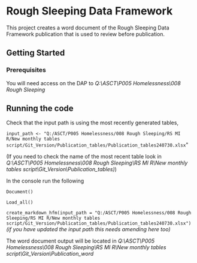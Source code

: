 # Rough Sleeping Data Framework

This project creates a word document of the Rough Sleeping Data Framework publication that is used to review before publication.

## Getting Started

### Prerequisites

You will need access on the DAP to *Q:\\ASCT\\P005 Homelessness\\008 Rough Sleeping*

## Running the code

Check that the input path is using the most recently generated tables,

`input_path <- "Q:/ASCT/P005 Homelessness/008 Rough Sleeping/RS MI R/New monthly tables script/Git_Version/Publication_tables/Publication_tables240730.xlsx`"

(If you need to check the name of the most recent table look in *Q:\\ASCT\\P005 Homelessness\\008 Rough Sleeping\\RS MI R\\New monthly tables script\\Git_Version\\Publication_tables)*)

In the console run the following

`Document()`

`Load_all()`

`create_markdown_hfm(input_path = "Q:/ASCT/P005 Homelessness/008 Rough Sleeping/RS MI R/New monthly tables script/Git_Version/Publication_tables/Publication_tables240730.xlsx")` *(if you have updated the input path this needs amending here too)*

The word document output will be located in *Q:\\ASCT\\P005 Homelessness\\008 Rough Sleeping\\RS MI R\\New monthly tables script\\Git_Version\\Publication_word*
